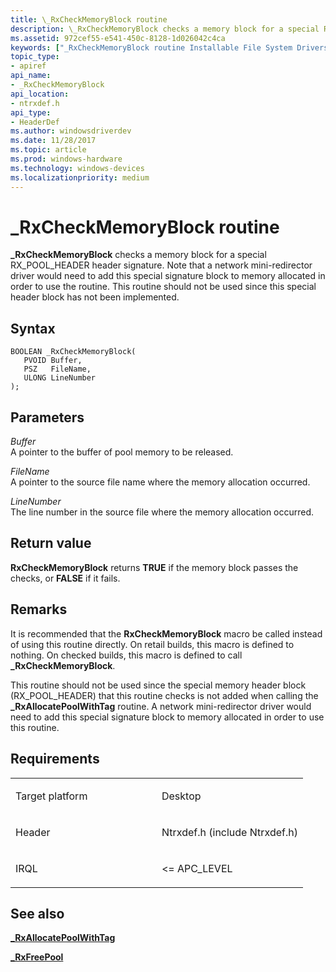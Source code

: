 ```yaml
---
title: \_RxCheckMemoryBlock routine
description: \_RxCheckMemoryBlock checks a memory block for a special RX\_POOL\_HEADER header signature.
ms.assetid: 972cef55-e541-450c-8128-1d026042c4ca
keywords: ["_RxCheckMemoryBlock routine Installable File System Drivers"]
topic_type:
- apiref
api_name:
- _RxCheckMemoryBlock
api_location:
- ntrxdef.h
api_type:
- HeaderDef
ms.author: windowsdriverdev
ms.date: 11/28/2017
ms.topic: article
ms.prod: windows-hardware
ms.technology: windows-devices
ms.localizationpriority: medium
---
```


# \_RxCheckMemoryBlock routine


**\_RxCheckMemoryBlock** checks a memory block for a special RX\_POOL\_HEADER header signature. Note that a network mini-redirector driver would need to add this special signature block to memory allocated in order to use the routine. This routine should not be used since this special header block has not been implemented.

Syntax
------

```ManagedCPlusPlus
BOOLEAN _RxCheckMemoryBlock(
   PVOID Buffer,
   PSZ   FileName,
   ULONG LineNumber
);
```

Parameters
----------

*Buffer*   
A pointer to the buffer of pool memory to be released.

*FileName*   
A pointer to the source file name where the memory allocation occurred.

*LineNumber*   
The line number in the source file where the memory allocation occurred.

Return value
------------

**RxCheckMemoryBlock** returns **TRUE** if the memory block passes the checks, or **FALSE** if it fails.

Remarks
-------

It is recommended that the **RxCheckMemoryBlock** macro be called instead of using this routine directly. On retail builds, this macro is defined to nothing. On checked builds, this macro is defined to call **\_RxCheckMemoryBlock**.

This routine should not be used since the special memory header block (RX\_POOL\_HEADER) that this routine checks is not added when calling the **\_RxAllocatePoolWithTag** routine. A network mini-redirector driver would need to add this special signature block to memory allocated in order to use this routine.

Requirements
------------

<table>
<colgroup>
<col width="50%" />
<col width="50%" />
</colgroup>
<tbody>
<tr class="odd">
<td align="left"><p>Target platform</p></td>
<td align="left">Desktop</td>
</tr>
<tr class="even">
<td align="left"><p>Header</p></td>
<td align="left">Ntrxdef.h (include Ntrxdef.h)</td>
</tr>
<tr class="odd">
<td align="left"><p>IRQL</p></td>
<td align="left"><p>&lt;= APC_LEVEL</p></td>
</tr>
</tbody>
</table>

## See also


[**\_RxAllocatePoolWithTag**](-rxallocatepoolwithtag.md)

[**\_RxFreePool**](-rxfreepool.md)

 

 







